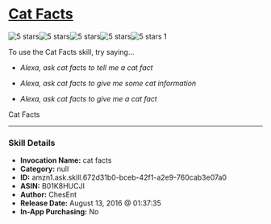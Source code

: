 # [Cat Facts](http://alexa.amazon.com/#skills/amzn1.ask.skill.672d31b0-bceb-42f1-a2e9-760cab3e07a0)
![5 stars](../../images/ic_star_black_18dp_1x.png)![5 stars](../../images/ic_star_black_18dp_1x.png)![5 stars](../../images/ic_star_black_18dp_1x.png)![5 stars](../../images/ic_star_black_18dp_1x.png)![5 stars](../../images/ic_star_black_18dp_1x.png) 1

To use the Cat Facts skill, try saying...

* *Alexa, ask cat facts to tell me a cat fact*

* *Alexa, ask cat facts to give me some cat information*

* *Alexa, ask cat facts to give me a cat fact*

Cat Facts

***

### Skill Details

* **Invocation Name:** cat facts
* **Category:** null
* **ID:** amzn1.ask.skill.672d31b0-bceb-42f1-a2e9-760cab3e07a0
* **ASIN:** B01K8HUCJI
* **Author:** ChesEnt
* **Release Date:** August 13, 2016 @ 01:37:35
* **In-App Purchasing:** No
